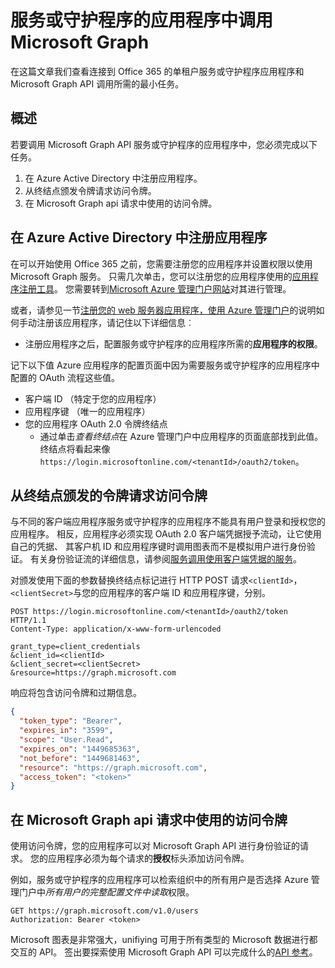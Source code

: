 # <a name="call-microsoft-graph-in-a-service-or-daemon-app"></a>服务或守护程序的应用程序中调用 Microsoft Graph

在这篇文章我们查看连接到 Office 365 的单租户服务或守护程序应用程序和 Microsoft Graph API 调用所需的最小任务。

## <a name="overview"></a>概述

若要调用 Microsoft Graph API 服务或守护程序的应用程序中，您必须完成以下任务。

1. 在 Azure Active Directory 中注册应用程序。
2. 从终结点颁发令牌请求访问令牌。
3. 在 Microsoft Graph api 请求中使用的访问令牌。

## <a name="register-the-application-in-azure-active-directory"></a>在 Azure Active Directory 中注册应用程序

在可以开始使用 Office 365 之前，您需要注册您的应用程序并设置权限以使用 Microsoft Graph 服务。
只需几次单击，您可以注册您的应用程序使用的[应用程序注册工具](https://dev.office.com/app-registration)。 您需要转到[Microsoft Azure 管理门户网站](https://manage.windowsazure.com)对其进行管理。

或者，请参见一节[注册您的 web 服务器应用程序，使用 Azure 管理门户](https://msdn.microsoft.com/en-us/office/office365/HowTo/add-common-consent-manually#bk_RegisterServerApp)的说明如何手动注册该应用程序，请记住以下详细信息︰

* 注册应用程序之后，配置服务或守护程序的应用程序所需的**应用程序的权限**。

记下以下值 Azure 应用程序的配置页面中因为需要服务或守护程序的应用程序中配置的 OAuth 流程这些值。

* 客户端 ID （特定于您的应用程序）
* 应用程序键 （唯一的应用程序）
* 您的应用程序 OAuth 2.0 令牌终结点
  * 通过单击*查看终结点*在 Azure 管理门户中应用程序的页面底部找到此值。 终结点将看起来像`https://login.microsoftonline.com/<tenantId>/oauth2/token`。

## <a name="request-an-access-token-from-the-token-issuing-endpoint"></a>从终结点颁发的令牌请求访问令牌

与不同的客户端应用程序服务或守护程序的应用程序不能具有用户登录和授权您的应用程序。 相反，应用程序必须实现 OAuth 2.0 客户端凭据授予流动，让它使用自己的凭据、 其客户机 ID 和应用程序键时调用图表而不是模拟用户进行身份验证。 有关身份验证流的详细信息，请参阅[服务调用使用客户端凭据的服务](https://msdn.microsoft.com/en-us/library/azure/dn645543.aspx)。

对颁发使用下面的参数替换终结点标记进行 HTTP POST 请求`<clientId>`，`<clientSecret>`与您的应用程序的客户端 ID 和应用程序键，分别。

```http
POST https://login.microsoftonline.com/<tenantId>/oauth2/token HTTP/1.1
Content-Type: application/x-www-form-urlencoded

grant_type=client_credentials
&client_id=<clientId>
&client_secret=<clientSecret>
&resource=https://graph.microsoft.com
```

响应将包含访问令牌和过期信息。

```json
{ 
  "token_type": "Bearer",
  "expires_in": "3599",
  "scope": "User.Read",
  "expires_on": "1449685363",
  "not_before": "1449681463",
  "resource": "https://graph.microsoft.com",
  "access_token": "<token>"
}
```

## <a name="use-the-access-token-in-a-request-to-the-microsoft-graph-api"></a>在 Microsoft Graph api 请求中使用的访问令牌

使用访问令牌，您的应用程序可以对 Microsoft Graph API 进行身份验证的请求。 您的应用程序必须为每个请求的**授权**标头添加访问令牌。

例如，服务或守护程序的应用程序可以检索组织中的所有用户是否选择 Azure 管理门户中*所有用户的完整配置文件中读取*权限。 

```http
GET https://graph.microsoft.com/v1.0/users
Authorization: Bearer <token>
```

Microsoft 图表是非常强大，unifiying 可用于所有类型的 Microsoft 数据进行都交互的 API。 签出要探索使用 Microsoft Graph API 可以完成什么的[API 参考](http://graph.microsoft.io/docs/api-reference/v1.0)。
